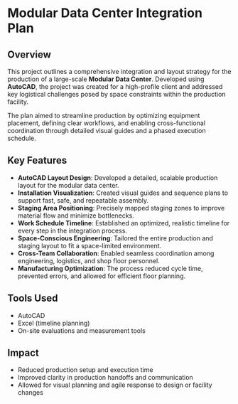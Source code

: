 # Modular Data Center Integration Plan

## Overview

This project outlines a comprehensive integration and layout strategy for the production of a large-scale **Modular Data Center**. Developed using **AutoCAD**, the project was created for a high-profile client and addressed key logistical challenges posed by space constraints within the production facility.

The plan aimed to streamline production by optimizing equipment placement, defining clear workflows, and enabling cross-functional coordination through detailed visual guides and a phased execution schedule.

## Key Features

- **AutoCAD Layout Design**: Developed a detailed, scalable production layout for the modular data center.
- **Installation Visualization**: Created visual guides and sequence plans to support fast, safe, and repeatable assembly.
- **Staging Area Positioning**: Precisely mapped staging zones to improve material flow and minimize bottlenecks.
- **Work Schedule Timeline**: Established an optimized, realistic timeline for every step in the integration process.
- **Space-Conscious Engineering**: Tailored the entire production and staging layout to fit a space-limited environment.
- **Cross-Team Collaboration**: Enabled seamless coordination among engineering, logistics, and shop floor personnel.
- **Manufacturing Optimization**: The process reduced cycle time, prevented errors, and allowed for efficient floor planning.

## Tools Used

- AutoCAD
- Excel (timeline planning)
- On-site evaluations and measurement tools

## Impact

- Reduced production setup and execution time
- Improved clarity in production handoffs and communication
- Allowed for visual planning and agile response to design or facility changes
